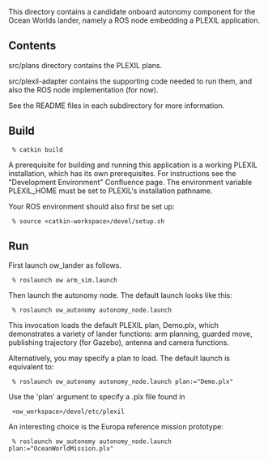 This directory contains a candidate onboard autonomy component for the Ocean
Worlds lander, namely a ROS node embedding a PLEXIL application.

Contents
--------

src/plans directory contains the PLEXIL plans.

src/plexil-adapter contains the supporting code needed to run them, and also the
ROS node implementation (for now).

See the README files in each subdirectory for more information.


Build
-----

     % catkin build

A prerequisite for building and running this application is a working PLEXIL
installation, which has its own prerequisites.  For instructions see the
"Development Environment" Confluence page. The environment variable PLEXIL_HOME
must be set to PLEXIL's installation pathname.

Your ROS environment should also first be set up:

     % source <catkin-workspace>/devel/setup.sh


Run
---

First launch ow_lander as follows.

     % roslaunch ow arm_sim.launch

Then launch the autonomy node.  The default launch looks like this:

     % roslaunch ow_autonomy autonomy_node.launch

This invocation loads the default PLEXIL plan, Demo.plx, which
demonstrates a variety of lander functions: arm planning, guarded move,
publishing trajectory (for Gazebo), antenna and camera functions.

Alternatively, you may specify a plan to load.  The default launch is
equivalent to:

     % roslaunch ow_autonomy autonomy_node.launch plan:="Demo.plx"

Use the 'plan' argument to specify a .plx file found in

     <ow_workspace>/devel/etc/plexil

An interesting choice is the Europa reference mission prototype:

     % roslaunch ow_autonomy autonomy_node.launch plan:="OceanWorldMission.plx"